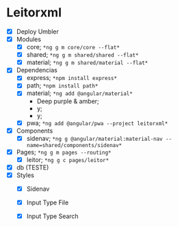 # Leitorxml

- [x] Deploy Umbler
- [x] Modules
  - [x] core;
    ```*ng g m core/core --flat*```
  - [x] shared;
    ```*ng g m shared/shared --flat*```
  - [x] material;
    ```*ng g m shared/material --flat*```
- [x] Dependencias
  - [x] express;
    ```*npm install express*```
  - [x] path;
    ```*npm install path*```
  - [x] material;
    ```*ng add @angular/material*```
      - Deep purple & amber;
      - y;
      - y;
  - [x] pwa;
    ```*ng add @angular/pwa --project leitorxml*```
- [x] Components
  - [x] sidenav;
    ```*ng g @angular/material:material-nav --name=shared/components/sidenav*```
- [x] Pages;
  ```*ng g m pages --routing*```
  - [x] leitor;
    ```*ng g c pages/leitor*```
- [x] db (TESTE)
- [x] Styles
  - [x] Sidenav
  - [x] Input Type File
  - [x] Input Type Search


